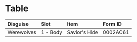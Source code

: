 <!-- TITLE: Werewolves -->

# Table
Disguise | Slot | Item | Form ID
:--- | :--- | :--- | :---
Werewolves | 1 - Body | Savior's Hide | 0002AC61